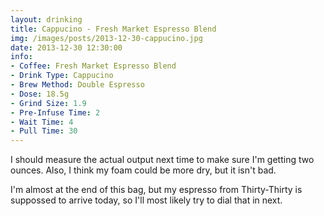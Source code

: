 ```yaml
---
layout: drinking
title: Cappucino - Fresh Market Espresso Blend
img: /images/posts/2013-12-30-cappucino.jpg
date: 2013-12-30 12:30:00
info:
- Coffee: Fresh Market Espresso Blend
- Drink Type: Cappucino
- Brew Method: Double Espresso
- Dose: 18.5g
- Grind Size: 1.9
- Pre-Infuse Time: 2
- Wait Time: 4
- Pull Time: 30
---
```


I should measure the actual output next time to make sure I'm getting
two ounces. Also, I think my foam could be more dry, but it isn't bad.

I'm almost at the end of this bag, but my espresso from Thirty-Thirty
is suppossed to arrive today, so I'll most likely try to dial that in next.
